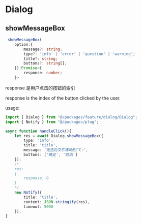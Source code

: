 # Dialog

## showMessageBox
```ts
 showMessageBox(
    option:{
        message?: string;
        type?: 'info' | 'error' | 'question' | 'warning';
        title?: string;
        buttons?: string[];
    }):Promise<{
        response: number;
    }>
```

response 是用户点击的按钮的索引

response is the index of the button clicked by the user.

usage:
```ts
import { Dialog } from "@/packages/feature/dialog/Dialog";
import { Notify } from "@/packages/plug";

async function handleClick(){
    let res = await Dialog.showMessageBox({
        type: 'info',
        title: 'title',
        message: '无法将文件移动到“C:',
        buttons: ['确定', '取消']
    });
    /*
    res:
    {
        response: 0
    }
    */
    new Notify({
        title: 'title',
        content: JSON.stringify(res),
        timeout: 5000
    });
}
```